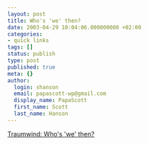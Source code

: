 ```yaml
---
layout: post
title: Who's 'we' then?
date: 2003-04-29 10:04:06.000000000 +02:00
categories:
- quick links
tags: []
status: publish
type: post
published: true
meta: {}
author:
  login: shanson
  email: papascott-wp@gmail.com
  display_name: PapaScott
  first_name: Scott
  last_name: Hanson
---
```

<p><a title="'talking about the war' from 10th April 2003" href="http://traumwind.de/blog/?detail=2003-04-10_19-22">Traumwind: Who's 'we' then?</a></p>
